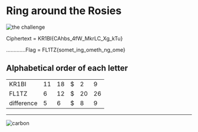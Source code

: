 # Ring around the Rosies 

![the challenge](https://github.com/user-attachments/assets/1504b573-4c7d-4112-8ceb-8324d6ab9e2f)

Ciphertext = KR1BI{CAhbs_4fW_MkrLC_Xg_kTu}

.............Flag =  FL1TZ{somet_ing_ometh_ng_ome}

## Alphabetical order of each letter
|            |      |      |      |      |      |
|------------|------|------|------|------|------|
| KR1BI      |  11  |  18  |  $   |  2   |  9   |
| FL1TZ      |  6   |  12  |  $   |  20  |  26  |
| difference |  5   |  6   |  $   |  8   |  9   |

***
![carbon](https://github.com/user-attachments/assets/9756ac9b-c03a-4255-85bc-a23d46b2e22f)
